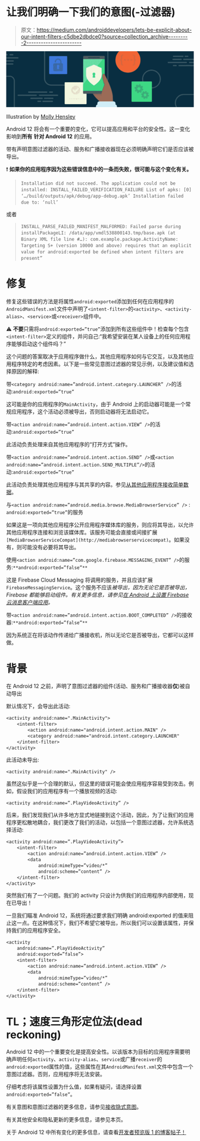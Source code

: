 # 让我们明确一下我们的意图(-过滤器)

> 原文：<https://medium.com/androiddevelopers/lets-be-explicit-about-our-intent-filters-c5dbe2dbdce0?source=collection_archive---------2----------------------->

![](img/74154bd75aa48609f3a8dd8281cc2d2d.png)

Illustration by [Molly Hensley](https://dribbble.com/Molly_Hensley)

Android 12 将会有一个重要的变化，它可以提高应用和平台的安全性。这一变化影响到**所有** **针对 Android 12** 的应用。

带有声明意图过滤器的活动、服务和广播接收器现在必须明确声明它们是否应该被导出。

❗️ **如果你的应用程序因为这些错误信息中的一条而失败，很可能与这个变化有关。**

> `Installation did not succeed.
> The application could not be installed: INSTALL_FAILED_VERIFICATION_FAILURE
> List of apks:
> [0] ‘…/build/outputs/apk/debug/app-debug.apk’
> Installation failed due to: ‘null’`

或者

> `INSTALL_PARSE_FAILED_MANIFEST_MALFORMED: Failed parse during installPackageLI: /data/app/vmdl538800143.tmp/base.apk (at Binary XML file line #…): com.example.package.ActivityName: Targeting S+ (version 10000 and above) requires that an explicit value for android:exported be defined when intent filters are present”`

# 修复

修复这些错误的方法是将属性`android:exported`添加到任何在应用程序的`AndroidManifest.xml`文件中声明了`<intent-filter>`的`<activity>`、`<activity-alias>`、`<service>`或`<receiver>`组件中。

⚠️ **不要**只需将`android:exported=”true”`添加到所有这些组件中！检查每个包含`<intent-filter>`定义的组件，并问自己:“我希望安装在某人设备上的任何应用程序能够启动这个组件吗？”

这个问题的答案取决于应用程序做什么，其他应用程序如何与它交互，以及其他应用程序特定的考虑因素。以下是一些常见意图过滤器的常见示例，以及建议值和选择原因的解释:

带`<category android:name=”android.intent.category.LAUNCHER” />`的活动:`android:exported=”true”`

这可能是你的应用程序的`MainActivity`，由于 Android 上的启动器可能是一个常规应用程序，这个活动必须被导出，否则启动器将无法启动它。

带`<action android:name=”android.intent.action.VIEW” />`的活动:`android:exported=”true”`

此活动负责处理来自其他应用程序的“打开方式”操作。

带`<action android:name=”android.intent.action.SEND” />`或`<action android:name=”android.intent.action.SEND_MULTIPLE”/>`的活动:`android:exported=”true”`

此活动负责处理其他应用程序与其共享的内容。参见[从其他应用程序接收简单数据](https://developer.android.com/training/sharing/receive)。

与`<action android:name=”android.media.browse.MediaBrowserService” />` : `android:exported=”true”`的服务

如果这是一项向其他应用程序公开应用程序媒体库的服务，则应将其导出，以允许其他应用程序连接和浏览该媒体库。该服务可能会直接或间接扩展`[MediaBrowserServiceCompat](http://mediabrowserservicecompat)`。如果没有，则可能没有必要将其导出。

使用`<action android:name=”com.google.firebase.MESSAGING_EVENT” />`的服务:`**android:exported=”false”**`

这是 Firebase Cloud Messaging 将调用的服务，并且应该扩展`FirebaseMessagingService`。这个服务不应该*被导出，因为无论它是否被导出，Firebase 都能够启动组件。有关更多信息，请参见[在 Android 上设置 Firebase 云消息客户端应用](https://firebase.google.com/docs/cloud-messaging/android/client#manifest)。*

带`<action android:name=”android.intent.action.BOOT_COMPLETED” />`的接收器:`**android:exported=”false”**`

因为系统正在将该动作传递给广播接收机，所以无论它是否被导出，它都可以这样做。

# 背景

在 Android 12 之前，声明了意图过滤器的组件(活动、服务和广播接收器**仅**)被自动导出

默认情况下，会导出此活动:

```
<activity android:name=".MainActivity">
    <intent-filter>
        <action android:name="android.intent.action.MAIN" />
        <category android:name="android.intent.category.LAUNCHER" 
    </intent-filter>
</activity>
```

此活动未导出:

```
<activity android:name=".MainActivity" />
```

虽然这似乎是一个合理的默认，但这里的错误可能会使应用程序容易受到攻击。例如，假设我们的应用程序有一个播放视频的活动:

```
<activity android:name=”.PlayVideoActivity” />
```

后来，我们发现我们从许多地方显式地链接到这个活动，因此，为了让我们的应用程序更松散地耦合，我们更改了我们的活动，以包括一个意图过滤器，允许系统选择活动:

```
<activity android:name=”.PlayVideoActivity”>
    <intent-filter>
        <action android:name=”android.intent.action.VIEW” />
        <data
            android:mimeType=”video/*”
            android:scheme=”content” />
    </intent-filter>
</activity>
```

突然我们有了一个问题。我们的 activity 只设计为供我们的应用程序内部使用，现在已导出！

一旦我们瞄准 Android 12，系统将通过要求我们明确 android:exported 的值来阻止这一点。在这种情况下，我们不希望它被导出，所以我们可以设置该属性，并保持我们的应用程序安全。

```
<activity
    android:name=”.PlayVideoActivity”
    android:exported=”false”>
    <intent-filter>
        <action android:name=”android.intent.action.VIEW” />
        <data
            android:mimeType=”video/*”
            android:scheme=”content” />
    </intent-filter>
</activity>
```

# TL；速度三角形定位法(dead reckoning)

Android 12 中的一个重要变化是提高安全性。以该版本为目标的应用程序需要明确声明任何`activity`、`activity-alias`、`service`或广播`receiver`的`android:exported`属性的值，这些属性在其`AndroidManifest.xml`文件中包含一个意图过滤器。否则，应用程序将无法安装。

仔细考虑将该属性设置为什么值，如果有疑问，请选择设置`android:exported=”false”`。

有关意图和意图过滤器的更多信息，请参见[接收隐式意图](https://developer.android.com/guide/components/intents-filters#Receiving)。

有关其他安全和隐私更新的更多信息，请参见本页。

关于 Android 12 中所有变化的更多信息，请查看[开发者预览版 1 的博客帖子！](https://android-developers.googleblog.com/2021/02/android-12-dp1.html)